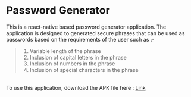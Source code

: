# Password Generator

This is a react-native based password generator application. The application is designed to generated secure phrases that can be used as passwords based on the requirements of the user such as :-
> 1. Variable length of the phrase
> 2. Inclusion of capital letters in the phrase
> 3. Inclusion of numbers in the phrase
> 4. Inclusion of special characters in the phrase


\
To use this application, download the APK file here : [Link](https://drive.google.com/file/d/1-0q4A3v7G1AaJfipE7ryJ9FcOACYnFLI/view?usp=sharing)

